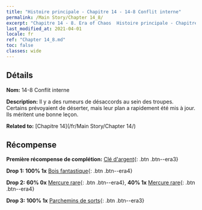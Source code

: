 ```yaml
---
title: "Histoire principale - Chapitre 14 - 14-8 Conflit interne"
permalink: /Main Story/Chapter 14_8/
excerpt: "Chapitre 14 - 8. Era of Chaos  Histoire principale - Chapitre 14_8. 14-8 Conflit interne"
last_modified_at: 2021-04-01
locale: fr
ref: "Chapter 14_8.md"
toc: false
classes: wide
---
```


## Détails

 **Nom:** 14-8 Conflit interne

 **Description:** Il y a des rumeurs de désaccords au sein des troupes. Certains prévoyaient de déserter, mais leur plan a rapidement été mis à jour. Ils méritent une bonne leçon.

 **Related to:** [Chapitre 14](/fr/Main Story/Chapter 14/)

## Récompense

 **Première récompense de complétion:** [Clé d'argent](/fr/Items/con_693/){: .btn .btn--era3}

 **Drop 1:** **100% 1x** [Bois fantastique](/fr/Items/mat_48/){: .btn .btn--era4}

 **Drop 2:** **60% 0x** [Mercure rare](/fr/Items/mat_42/){: .btn .btn--era4}, **40% 1x** [Mercure rare](/fr/Items/mat_42/){: .btn .btn--era4}

 **Drop 3:** **100% 1x** [Parchemins de sorts](/fr/Items/con_694/){: .btn .btn--era3}

